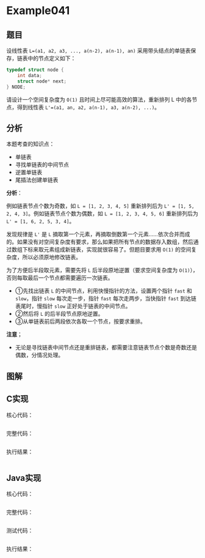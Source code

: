 # Example041

## 题目

设线性表 `L=(a1, a2, a3, ..., a(n-2), a(n-1), an)` 采用带头结点的单链表保存，链表中的节点定义如下：

```c 
typedef struct node {
    int data;
    struct node* next;
} NODE;
```

请设计一个空间复杂度为 `O(1)` 且时间上尽可能高效的算法，重新排列 L 中的各节点，得到线性表 `L'=(a1, an, a2, a(n-1), a3, a(n-2), ...)`。

## 分析

本题考查的知识点：

- 单链表
- 寻找单链表的中间节点
- 逆置单链表
- 尾插法创建单链表

**分析**：

例如链表节点个数为奇数，如 `L = [1, 2, 3, 4, 5]` 重新排列后为 `L' = [1, 5, 2, 4, 3]`。例如链表节点个数为偶数，如 `L = [1, 2, 3, 4, 5, 6]`
重新排列后为 `L' = [1, 6, 2, 5, 3, 4]`。

发现规律是 `L'` 是 `L` 摘取第一个元素，再摘取倒数第一个元素……依次合并而成的。如果没有对空间复杂度有要求，那么如果把所有节点的数据存入数组，然后通过数组下标来取元素组成新链表，实现就很容易了。但题目要求用 `O(1)`
的空间复杂度，所以必须原地修改链表。

为了方便后半段取元素，需要先将 `L` 后半段原地逆置（要求空间复杂度为 `O(1)`），否则每取最后一个节点都需要遍历一次链表。

- ①先找出链表 `L` 的中间节点，利用快慢指针的方法，设置两个指针 `fast` 和 `slow`，指针 `slow` 每次走一步，指针 `fast` 每次走两步，当快指针 `fast` 到达链表尾时，慢指针 `slow`
  正好处于链表的中间节点。
- ②然后将 `L` 的后半段节点原地逆置。
- ③从单链表前后两段依次各取一个节点，按要求重排。

**注意**；

- 无论是寻找链表中间节点还是重排链表，都需要注意链表节点个数是奇数还是偶数，分情况处理。

## 图解

## C实现

核心代码：

```c

```

完整代码：

```c

```

执行结果：

```text

```

## Java实现

核心代码：

```java

```

完整代码：

```java

```

测试代码：

```java

```

执行结果：

```text

```
